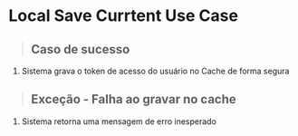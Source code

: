 # Local Save Currtent Use Case

> ## Caso de sucesso
1. Sistema grava o token de acesso do usuário no Cache de forma segura

> ## Exceção - Falha ao gravar no cache 
1. Sistema retorna uma mensagem de erro inesperado
